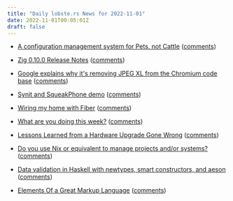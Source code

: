 ```yaml
---
title: "Daily lobste.rs News for 2022-11-01"
date: 2022-11-01T00:05:01Z
draft: false
---
```






- [A configuration management system for Pets, not Cattle](https://github.com/ema/pets)
  ([comments](https://lobste.rs/s/jc2oru/configuration_management_system_for))



- [Zig 0.10.0 Release Notes](https://ziglang.org/download/0.10.0/release-notes.html)
  ([comments](https://lobste.rs/s/gsizcf/zig_0_10_0_release_notes))



- [Google explains why it's removing JPEG XL from the Chromium code base](https://bugs.chromium.org/p/chromium/issues/detail?id=1178058#c84)
  ([comments](https://lobste.rs/s/27hc2m/google_explains_why_it_s_removing_jpeg_xl))



- [Synit and SqueakPhone demo](https://www.youtube.com/watch?v=aEfssFQ1X1M)
  ([comments](https://lobste.rs/s/4tlpcf/synit_squeakphone_demo))



- [Wiring my home with Fiber](https://sschueller.github.io/posts/wiring-a-home-with-fiber/)
  ([comments](https://lobste.rs/s/dcczib/wiring_my_home_with_fiber))



- [What are you doing this week?]()
  ([comments](https://lobste.rs/s/aa48tk/what_are_you_doing_this_week))



- [Lessons Learned from a Hardware Upgrade Gone Wrong](https://batsov.com/articles/2022/10/30/lessons-learned-from-a-hardware-upgrade-gone-wrong/)
  ([comments](https://lobste.rs/s/g4f5g3/lessons_learned_from_hardware_upgrade))



- [Do you use Nix or equivalent to manage projects and/or systems?]()
  ([comments](https://lobste.rs/s/j2b4z2/do_you_use_nix_equivalent_manage_projects))



- [Data validation in Haskell with newtypes, smart constructors, and aeson](https://www.dylanamartin.com/2022/10/31/use-newtypes-for-typesafe-data-validation-with-aeson.html)
  ([comments](https://lobste.rs/s/ulqssr/data_validation_haskell_with_newtypes))



- [Elements Of a Great Markup Language](https://matklad.github.io/2022/10/28/elements-of-a-great-markup-language.html)
  ([comments](https://lobste.rs/s/cx7wl2/elements_great_markup_language))


